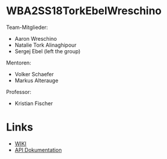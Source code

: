# WBA2SS18TorkEbelWreschino

Team-Mitglieder:
* Aaron Wreschino
* Natalie Tork Alinaghipour
* Sergej Ebel (left the group)


Mentoren:
* Volker Schaefer
* Markus Alterauge

Professor:
* Kristian Fischer


# Links

* [WIKI](https://github.com/plunata/WBA2SS18TorkEbelWreschino/wiki)  
* [API Dokumentation](https://github.com/plunata/WBA2SS18TorkEbelWreschino/wiki/Anhang-3:-API-Dokumentation)  
